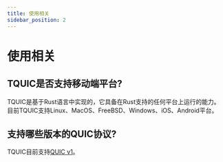 ```yaml
---
title: 使用相关
sidebar_position: 2
---
```


# 使用相关


## TQUIC是否支持移动端平台?

TQUIC是基于Rust语言中实现的，它具备在Rust支持的任何平台上运行的能力。目前TQUIC支持Linux、MacOS、FreeBSD、Windows、iOS、Android平台。


## 支持哪些版本的QUIC协议?

TQUIC目前支持[QUIC v1](https://datatracker.ietf.org/doc/html/rfc9000)。


